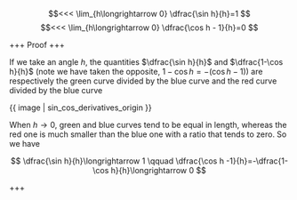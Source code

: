 $$<<< \lim_{h\longrightarrow 0} \dfrac{\sin h}{h}=1 $$
$$<<< \lim_{h\longrightarrow 0} \dfrac{\cos h - 1}{h}=0 $$

+++
Proof
+++

If we take an angle $h$, the quantities $\dfrac{\sin h}{h}$ and $\dfrac{1-\cos h}{h}$ (note we have taken the opposite, $1-\cos h=-(\cos h - 1)$) are respectively the green curve divided by the blue curve and the red curve divided by the blue curve

{{ image | sin_cos_derivatives_origin }}

When $h\longrightarrow 0$, green and blue curves tend to be equal in length, whereas the red one is much smaller than the blue one with a ratio that tends to zero. So we have

$$ \dfrac{\sin h}{h}\longrightarrow 1 \qquad \dfrac{\cos h -1}{h}=-\dfrac{1-\cos h}{h}\longrightarrow 0 $$

+++